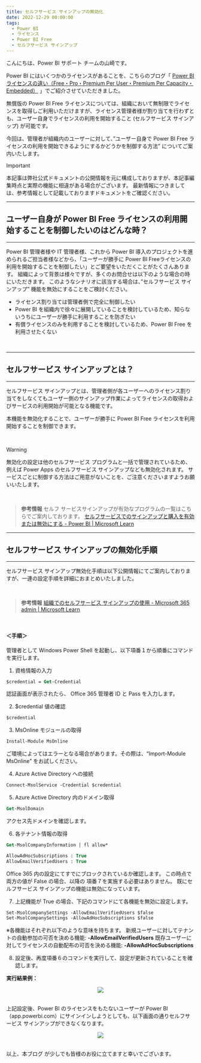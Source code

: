 ```yaml
---
title: セルフサービス サインアップの無効化
date: 2022-12-29 00:00:00 
tags:
  - Power BI　　
  - ライセンス
  - Power BI Free
  - セルフサービス サインアップ
---
```


こんにちは、Power BI サポート チームの山崎です。

Power BI にはいくつかのライセンスがあることを、こちらのブログ「 [Power BI ライセンスの違い（Free・Pro・Premium Per User・Premium Per Capacity・Embedded）](https://jpbap-sqlbi.github.io/blog/powerbi/pbi_license/) 」でご紹介させていただきました。

無償版の Power BI Free ライセンスについては、組織において無制限でライセンスを取得しご利用いただけますが、ライセンス管理者様が割り当てを行わずとも、ユーザー自身でライセンスの利用を開始すること (セルフサービス サインアップ) が可能です。

今回は、管理者が組織内のユーザーに対して、”ユーザー自身で Power BI Free ライセンスの利用を開始できるようにするかどうかを制御する方法” についてご案内いたします。

<!-- more -->

> [!IMPORTANT]
> 本記事は弊社公式ドキュメントの公開情報を元に構成しておりますが、本記事編集時点と実際の機能に相違がある場合がございます。
> 最新情報につきましては、参考情報として記載しておりますドキュメントをご確認ください。

---
## ユーザー自身が Power BI Free ライセンスの利用開始することを制御したいのはどんな時？
---

Power BI 管理者様や IT 管理者様、これから Power BI 導入のプロジェクトを進められるご担当者様などから、「ユーザーが勝手に Power BI Freeライセンスの利用を開始することを制御したい」とご要望をいただくことがたくさんあります。
組織によって背景は様々ですが、多くのお問合せは以下のような場合の時にいただきます。
このようなシナリオに該当する場合は、”セルフサービス サインアップ” 機能を無効にすることをご検討ください。

- ライセンス割り当ては管理者側で完全に制御したい
- Power BI を組織内で徐々に展開していることを検討しているため、知らないうちにユーザーが勝手に利用することを防ぎたい
- 有償ライセンスのみを利用することを検討しているため、Power BI Free を利用させたくない

</br>

---
## セルフサービス サインアップとは？
---

セルフサービス サインアップとは、管理者側が各ユーザーへのライセンス割り当てをしなくてもユーザー側のサインアップ作業によってライセンスの取得およびサービスの利用開始が可能となる機能です。

本機能を無効化することで、ユーザーが勝手に Power BI Free ライセンスを利用開始することを制御できます。

</br>

> [!WARNING]
> 無効化の設定は他のセルフサービス プログラムと一括で管理されているため、例えば Power Apps のセルフサービス サインアップなども無効化されます。
> サービスごとに制御する方法はご用意がないことを、ご注意くださいますようお願いいたします。

</br>

> **参考情報**
> セルフ サービスサインアップが有効なプログラムの一覧はこちらでご案内しております。
> [セルフサービスでのサインアップと購入を有効または無効にする - Power BI | Microsoft Learn](https://learn.microsoft.com/ja-jp/microsoft-365/admin/misc/self-service-sign-up?view=o365-worldwide)   

---
## セルフサービス サインアップの無効化手順
---

セルフサービス サインアップ無効化手順は以下公開情報にてご案内しておりますが、一連の設定手順を詳細におまとめいたしました。

</br>

> **参考情報**
> [組織でのセルフサービス サインアップの使用 - Microsoft 365 admin | Microsoft Learn](https://learn.microsoft.com/ja-jp/power-bi/enterprise/service-admin-disable-self-service#use-powershell-azure-ad-and-microsoft-365-to-enable-and-disable-self-service)

</br>

#### ＜手順＞

管理者として Windows Power Shell を起動し、以下項番１から順番にコマンドを実行します。


1. 資格情報の入力
```ps
$credential = Get-Credential
```
認証画面が表示されたら、 Office 365 管理者 ID と Pass を入力します。

2. $credential 値の確認
```ps
$credential
```

3. MsOnline モジュールの取得
```ps
Install-Module MsOnline
```
ご環境によってはエラーとなる場合があります。その際は、“Import-Module MsOnline” をお試しください。

4. Azure Active Directory への接続
```ps
Connect-MsolService -Credential $credential
```

5. Azure Active Directory 内のドメイン取得
```ps
Get-MsolDomain
```
アクセス先ドメインを確認します。

6. 各テナント情報の取得
```ps
Get-MsolCompanyInformation | fl allow*

AllowAdHocSubscriptions : True
AllowEmailVerifiedUsers : True
```
Office 365 内の設定にてすでにブロックされているか確認します。
この時点で両方の値が False の場合、以降の 項番７を実施する必要はありません。
既にセルフサービス サインアップの機能は無効になっています。

7. 上記機能が True の場合、下記のコマンドにて各機能を無効に設定します。
```ps
Set-MsolCompanySettings -AllowEmailVerifiedUsers $false
Set-MsolCompanySettings -AllowAdHocSubscriptions $false
```
※各機能はそれぞれ以下のような意味を持ちます。
新規ユーザーに対してテナントの自動参加の可否を決める機能: **-AllowEmailVerifiedUsers**
既存ユーザーに対してライセンスの自動配布の可否を決める機能: **-AllowAdHocSubscriptions**

8. 設定後、再度項番６のコマンドを実行して、設定が更新されていることを確認します。

**実行結果例：**
<div align="center">
<img src="1.png">
</div>
</br>

上記設定後、Power BI のライセンスをもたないユーザーが Power BI（app.powerbi.com）にサインインしようとしても、以下画面の通りセルフサービス サインアップができなくなります。

<div align="center">
<img src="2.png">
</div>
</br>


以上、本ブログ が少しでも皆様のお役に立てますと幸いでございます。